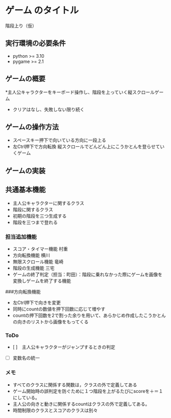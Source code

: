 # ゲーム のタイトル
階段上り（仮）


## 実行環境の必要条件
* python >= 3.10
* pygame >= 2.1

## ゲームの概要
*主人公キャラクターをキーボード操作し、階段を上っていく縦スクロールゲーム
* クリアはなし、失敗しない限り続く

## ゲームの操作方法
* スペースキー押下で向いている方向に一段上る
* 左Ctrl押下で方向転換
縦スクロールでどんどん上にこうかとんを登らせていくゲーム

## ゲームの実装
## 共通基本機能
* 主人公キャラクターに関するクラス
* 階段に関するクラス
* 初期の階段を三つ生成する
* 階段を三つまで登れる

### 担当追加機能
* スコア・タイマー機能  村重
* 方向転換機能          横川
* 無限スクロール機能    竜崎
* 階段の生成機能        三宅
* ゲームの終了判定（担当：町田）：階段に乗れなかった際にゲームを画像を変換しゲームを終了する機能

###方向転換機能
* 左Ctrl押下で向きを変更
* 同時にcountの数値を押下回数に応じて増やす
* countの押下回数を2で割った余りを用いて、あらかじめ作成したこうかとんの向きのリストから画像をもってくる
### ToDo
- [ ]　主人公キャラクターがジャンプするときの判定
- [ ]  変数名の統一

### メモ
* すべてのクラスに関係する関数は，クラスの外で定義してある
* ゲーム開始時の誤判定を防ぐために１つ階段を上がるたびにscoreを＋＝１にしている。
* 主人公の向きと動きに関係するcountはクラスの外で定義してある。
* 時間制限のクラスとスコアのクラスは別々
